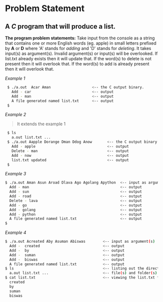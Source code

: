 # Problem Statement #
## A _C_ program that will produce a list. ##

**The program problem statements:**
Take input from the console as a string that contains one or more English words (eg. apple) in small letters prefixed by **A** or **D** where 'A' stands for _adding_ and 'D' stands for _deleting_. It  takes input(s) as argument(s). Invalid argument(s) or input(s) will be overlooked. If list.txt already exists then it will update that. If the word(s) to delete is not present then it will overlook that. If the word(s) to add is already present then it will overlook that.

   _Example 1_
 
   ```bash
    $ ./a.out  Acar Aman                   <-- the C output binary.
      Add - car                            <-- output      
      Add - man                            <-- output
      A file generated named list.txt      <-- output
    $
   ```

   _Example 2_
   > It extends the example 1
 
   ```bash
    $ ls
      a.out list.txt ...
    $ ./a.out Aapple Dorange Dman Ddog Anow       <-- the C output binary.
      Add - apple                                 <-- output      
      Delete - man                                <-- output
      Add - now                                   <-- output
      list.txt updated                            <-- output
    $
   ```

   _Example 3_

   ```bash
   $ ./a.out Aman Asun Aroad Dlava Ago Agolang Apython  <-- input as argument(s)
     Add - man                                          <-- output          
     Add - sun                                          <-- output          
     Add - road                                         <-- output     
     Delete - lava                                      <-- output
     Add - go                                           <-- output 
     Add - golang                                       <-- output           
     Add - python                                       <-- output
     A file generated named list.txt                    <-- output
   $
   ```

   _Example 4_

   ```bash
   $ ./a.out Acreated Aby Asuman Abiswas        <-- input as argument(s)
     Add -  created                             <-- output
     Add -  by                                  <-- output
     Add -  suman                               <-- output
     Add -  biswas                              <-- output
     A file generated named list.txt            <-- output
   $ ls                                         <-- listing out the directory
     a.out list.txt ...                         <-- file(s) and folder(s)
   $ cat list.txt                               <-- viewing the list.txt file
     created
     by
     suman
     biswas
   ```